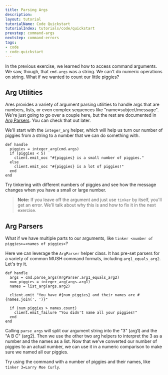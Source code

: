 ```yaml
---
title: Parsing Args
description:
layout: tutorial
tutorialName: Code Quickstart
tutorialIndex: tutorials/code/quickstart
prevstep: command-args
nextstep: command-errors
tags: 
- code
- code-quickstart
---
```


In the previous exercise, we learned how to access command arguments.  We saw, though, that `cmd.args` was a string.  We can't do numeric operations on string.  What if we wanted to count our little piggies?  

## Arg Utilities

Ares provides a variety of argument parsing utilities to handle args that are numbers, lists, or even complex sequences like "name=subject/message".  We're just going to go over a couple here, but the rest are documented in [Arg Parsers](/tutorials/code/arg-parsers).  You can check that out later.

We'll start with the `integer_arg` helper, which will help us turn our number of piggies from a string to a number that we can do something with.

    def handle
      piggies = integer_arg(cmd.args)
      if (piggies < 5)
        client.emit_ooc "#{piggies} is a small number of piggies."
      else
        client.emit_ooc "#{piggies} is a lot of piggies!"
      end
    end

Try tinkering with different numbers of piggies and see how the message changes when you have a small or large number.

> <i class="fa fa-exclamation-triangle"></i> **Note:** If you leave off the argument and just use `tinker` by itself, you'll get an error.  We'll talk about why this is and how to fix it in the next exercise.

## Arg Parsers

What if we have multiple parts to our arguments, like `tinker <number of piggies>=<names of piggies>`?

Here we can leverage the `ArgParser` helper class.  It has pre-set parsers for a variety of common MUSH command formats, including `arg1_equals_arg2`.  Let's try it.

    def handle
      args = cmd.parse_args(ArgParser.arg1_equals_arg2)      
      num_piggies = integer_arg(args.arg1)
      names = list_arg(args.arg2)
      
      client.emit "You have #{num_piggies} and their names are #{names.join(', ')}"
      
      if (num_piggies > names.count)
        client.emit_failure "You didn't name all your piggies!"
      end
    end

Calling `parse_args` will split our argument string into the "3" (arg1) and the "A B C" (arg2).   Then we use the other two arg helpers to interpret the 3 as a number and the names as a list.  Now that we've converted our number of piggies to an actual number, we can use it in a numeric comparison to make sure we named all our piggies.

Try using the command with a number of piggies and their names, like `tinker 3=Larry Moe Curly`.